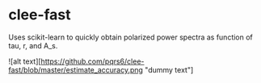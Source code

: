 # clee-fast
Uses scikit-learn to quickly obtain polarized power spectra as function of tau, r, and A_s.

![alt text][https://github.com/pqrs6/clee-fast/blob/master/estimate_accuracy.png "dummy text"]

